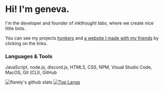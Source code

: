 <h1>Hi! I'm geneva.</h1>

I'm the developer and founder of <i>inkthought labs</i>, where we create nice little bots.

You can see my projects [honkers](https://github.com/inkthought-labs/honkers) and [a website I made with my friends](https://github.com/inkthought-labs/website) by clicking on the links.

<h3>Languages & Tools</h3>
JavaScript, node.js, discord.js, HTML5, CSS, NPM, Visual Studio Code, MacOS, Git (CLI), GitHub  

![flarely's github stats](https://github-readme-stats.vercel.app/api?username=flarely&count_private=true&show_icons=true&bg_color=45,e36a64,954ac7&title_color=ffffff&text_color=ffffff)
[![Top Langs](https://github-readme-stats.vercel.app/api/top-langs/?username=flarely&layout=compact&bg_color=45,e36a64,954ac7&title_color=ffffff&text_color=ffffff)](https://github.com/anuraghazra/github-readme-stats)
